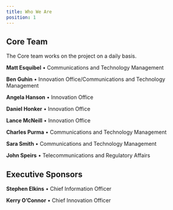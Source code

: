 ```yaml
---
title: Who We Are
position: 1
---
```


## Core Team

The Core team works on the project on a daily basis.


**Matt Esquibel** • Communications and Technology Management

**Ben Guhin** • Innovation Office/Communications and Technology Management

**Angela Hanson** • Innovation Office

**Daniel Honker** • Innovation Office

**Lance McNeill** • Innovation Office

**Charles Purma** • Communications and Technology Management

**Sara Smith** • Communications and Technology Management

**John Speirs** • Telecommunications and Regulatory Affairs

## Executive Sponsors


**Stephen Elkins** • Chief Information Officer

**Kerry O’Connor** • Chief Innovation Officer
